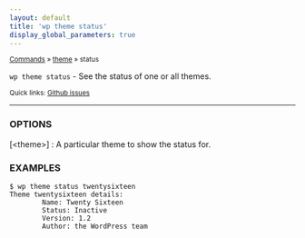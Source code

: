 ```yaml
---
layout: default
title: 'wp theme status'
display_global_parameters: true
---
```


<small>[Commands](/commands/) &raquo; [theme](/commands/theme/) &raquo; status</small>

`wp theme status` - See the status of one or all themes.

<small>Quick links: <a href="https://github.com/wp-cli/wp-cli/issues?q=is%3Aopen+label%3Acommand%3Atheme-status+sort%3Aupdated-desc">Github issues</a></small>

<hr />

### OPTIONS

[&lt;theme&gt;]
: A particular theme to show the status for.

### EXAMPLES

    $ wp theme status twentysixteen
    Theme twentysixteen details:
    		Name: Twenty Sixteen
    		Status: Inactive
    		Version: 1.2
    		Author: the WordPress team



